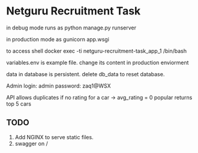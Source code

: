 # Netguru Recruitment Task

in debug mode runs as
python manage.py runserver

in production mode as
gunicorn app.wsgi

to access shell
docker exec -ti netguru-recruitment-task_app_1 /bin/bash

variables.env is example file. change its content in production enviorment

data in database is persistent. delete db_data to reset database.

Admin
login: admin
password: zaq1@WSX

API
allows duplicates
if no rating for a car -> avg_rating = 0
popular returns top 5 cars

## TODO

1. Add NGINX to serve static files.
2. swagger on /
